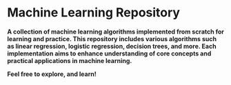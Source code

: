 # Machine Learning Repository

**A collection of machine learning algorithms implemented from scratch for learning and practice. This repository includes various algorithms such as linear regression, logistic regression, decision trees, and more. Each implementation aims to enhance understanding of core concepts and practical applications in machine learning.**

**Feel free to explore, and learn!**
